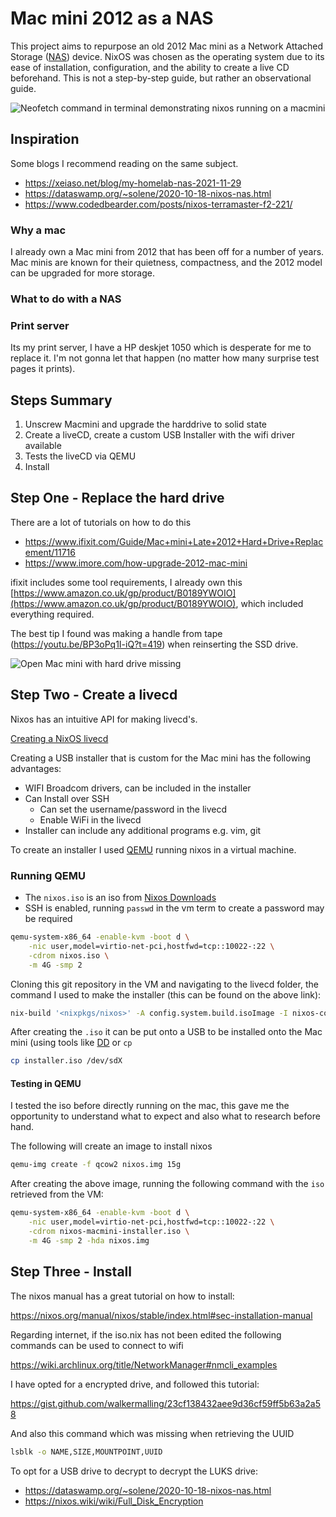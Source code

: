 # Mac mini 2012 as a NAS

This project aims to repurpose an old 2012 Mac mini as a Network Attached
Storage ([NAS](https://en.wikipedia.org/wiki/Network-attached_storage)) device.
NixOS was chosen as the operating system due to its ease of installation,
configuration, and the ability to create a live CD beforehand. This is not a
step-by-step guide, but rather an observational guide.

![Neofetch command in terminal demonstrating nixos running on a macmini](https://user-images.githubusercontent.com/97810962/229443396-ce21d1ee-9fcc-4a4a-b2ee-355c95fdde0e.png)

## Inspiration

Some blogs I recommend reading on the same subject.

- https://xeiaso.net/blog/my-homelab-nas-2021-11-29
- https://dataswamp.org/~solene/2020-10-18-nixos-nas.html
- https://www.codedbearder.com/posts/nixos-terramaster-f2-221/

### Why a mac

I already own a Mac mini from 2012 that has been off for a number of years.
Mac minis are known for their quietness, compactness, and the 2012 model can
be upgraded for more storage.

### What to do with a NAS

### Print server

Its my print server, I have a HP deskjet 1050 which is desperate for me to
replace it. I'm not gonna let that happen (no matter how many surprise test
pages it prints).

## Steps Summary

1. Unscrew Macmini and upgrade the harddrive to solid state
2. Create a liveCD, create a custom USB Installer with the wifi driver available
3. Tests the liveCD via QEMU
4. Install

## Step One - Replace the hard drive

There are a lot of tutorials on how to do this

- https://www.ifixit.com/Guide/Mac+mini+Late+2012+Hard+Drive+Replacement/11716
- https://www.imore.com/how-upgrade-2012-mac-mini

ifixit includes some tool requirements, I already own this
[https://www.amazon.co.uk/gp/product/B0189YWOIO](https://www.amazon.co.uk/gp/product/B0189YWOIO),
which included everything required.

The best tip I found was making a handle from tape
(https://youtu.be/BP3oPq1I-iQ?t=419) when reinserting the SSD drive.

![Open Mac mini with hard drive missing](https://user-images.githubusercontent.com/97810962/207371479-46ac5ca7-b272-42c9-934d-ec6c1bcdebbb.jpg)

## Step Two - Create a livecd

Nixos has an intuitive API for making livecd's.

[Creating a NixOS livecd](https://nixos.wiki/wiki/Creating_a_NixOS_live_CD)

Creating a USB installer that is custom for the Mac mini has the following
advantages:

- WIFI Broadcom drivers, can be included in the installer
- Can Install over SSH
  - Can set the username/password in the livecd
  - Enable WiFi in the livecd
- Installer can include any additional programs e.g. vim, git

To create an installer I used [QEMU](https://www.qemu.org/) running nixos in a
virtual machine.

### Running QEMU

- The `nixos.iso` is an iso from [Nixos Downloads](https://nixos.org/download.html)
- SSH is enabled, running `passwd` in the vm term to create a password may be
  required

```bash
qemu-system-x86_64 -enable-kvm -boot d \
    -nic user,model=virtio-net-pci,hostfwd=tcp::10022-:22 \
    -cdrom nixos.iso \
    -m 4G -smp 2
```

Cloning this git repository in the VM and navigating to the livecd folder, the
command I used to make the installer (this can be found on the above link):

```bash
nix-build '<nixpkgs/nixos>' -A config.system.build.isoImage -I nixos-config=iso.nix
```

After creating the `.iso` it can be put onto a USB to be installed onto the Mac
mini (using tools like [DD](https://wiki.archlinux.org/title/Dd) or `cp`

```bash
cp installer.iso /dev/sdX
```

#### Testing in QEMU

I tested the iso before directly running on the mac, this gave me the
opportunity to understand what to expect and also what to research before
hand.

The following will create an image to install nixos

```bash
qemu-img create -f qcow2 nixos.img 15g
```

After creating the above image, running the following command with the `iso`
retrieved from the VM:

```bash
qemu-system-x86_64 -enable-kvm -boot d \
    -nic user,model=virtio-net-pci,hostfwd=tcp::10022-:22 \
    -cdrom nixos-macmini-installer.iso \
    -m 4G -smp 2 -hda nixos.img
```

## Step Three - Install

The nixos manual has a great tutorial on how to install:

https://nixos.org/manual/nixos/stable/index.html#sec-installation-manual

Regarding internet, if the iso.nix has not been edited the following commands
can be used to connect to wifi

https://wiki.archlinux.org/title/NetworkManager#nmcli_examples

I have opted for a encrypted drive, and followed this tutorial:

https://gist.github.com/walkermalling/23cf138432aee9d36cf59ff5b63a2a58

And also this command which was missing when retrieving the UUID

```bash
lsblk -o NAME,SIZE,MOUNTPOINT,UUID
```

To opt for a USB drive to decrypt to decrypt the LUKS drive:

- https://dataswamp.org/~solene/2020-10-18-nixos-nas.html
- https://nixos.wiki/wiki/Full_Disk_Encryption

